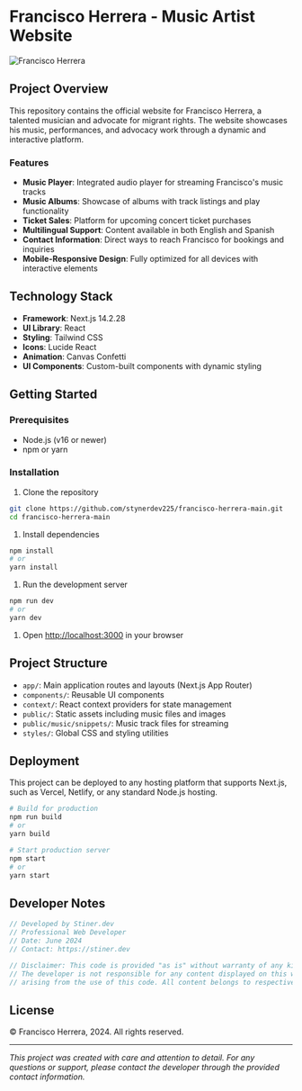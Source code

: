 # Francisco Herrera - Music Artist Website

![Francisco Herrera](https://pub-69c5f4c6114b43b2bb233e67012060c4.r2.dev/Thumbnail/FRANCISCO-HERRERA-IN-CONCERT.png)

## Project Overview

This repository contains the official website for Francisco Herrera, a talented musician and advocate for migrant rights. The website showcases his music, performances, and advocacy work through a dynamic and interactive platform.

### Features

- **Music Player**: Integrated audio player for streaming Francisco's music tracks
- **Music Albums**: Showcase of albums with track listings and play functionality
- **Ticket Sales**: Platform for upcoming concert ticket purchases
- **Multilingual Support**: Content available in both English and Spanish
- **Contact Information**: Direct ways to reach Francisco for bookings and inquiries
- **Mobile-Responsive Design**: Fully optimized for all devices with interactive elements

## Technology Stack

- **Framework**: Next.js 14.2.28
- **UI Library**: React
- **Styling**: Tailwind CSS
- **Icons**: Lucide React
- **Animation**: Canvas Confetti
- **UI Components**: Custom-built components with dynamic styling

## Getting Started

### Prerequisites

- Node.js (v16 or newer)
- npm or yarn

### Installation

1. Clone the repository

```bash
git clone https://github.com/stynerdev225/francisco-herrera-main.git
cd francisco-herrera-main
```

1. Install dependencies

```bash
npm install
# or
yarn install
```

1. Run the development server

```bash
npm run dev
# or
yarn dev
```

1. Open [http://localhost:3000](http://localhost:3000) in your browser

## Project Structure

- `app/`: Main application routes and layouts (Next.js App Router)
- `components/`: Reusable UI components
- `context/`: React context providers for state management
- `public/`: Static assets including music files and images
- `public/music/snippets/`: Music track files for streaming
- `styles/`: Global CSS and styling utilities

## Deployment

This project can be deployed to any hosting platform that supports Next.js, such as Vercel, Netlify, or any standard Node.js hosting.

```bash
# Build for production
npm run build
# or
yarn build

# Start production server
npm start
# or
yarn start
```

## Developer Notes

```javascript
// Developed by Stiner.dev
// Professional Web Developer
// Date: June 2024
// Contact: https://stiner.dev

// Disclaimer: This code is provided "as is" without warranty of any kind, express or implied.
// The developer is not responsible for any content displayed on this website or any consequences
// arising from the use of this code. All content belongs to respective copyright holders.
```

## License

© Francisco Herrera, 2024. All rights reserved.

---

*This project was created with care and attention to detail. For any questions or support, please contact the developer through the provided contact information.*
